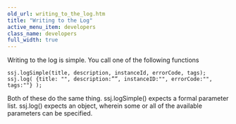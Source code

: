 ```yaml
---
old_url: writing_to_the_log.htm
title: "Writing to the Log"
active_menu_item: developers
class_name: developers
full_width: true
---
```



Writing to the log is simple. You call one of the following functions

    ssj.logSimple(title, description, instanceId, errorCode, tags);
    ssj.log( {title: "", description:””, instanceID:"", errorCode:"", tags:""} );
   

Both of these do the same thing. ssj.logSimple() expects a formal parameter list. ssj.log() expects an object, wherein some or all of the available parameters can be specified.

